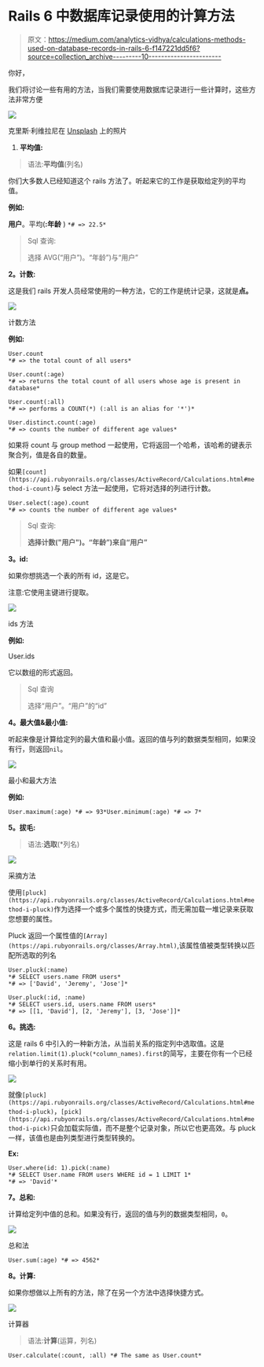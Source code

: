 # Rails 6 中数据库记录使用的计算方法

> 原文：<https://medium.com/analytics-vidhya/calculations-methods-used-on-database-records-in-rails-6-f147221dd5f6?source=collection_archive---------10----------------------->

你好，

我们将讨论一些有用的方法，当我们需要使用数据库记录进行一些计算时，这些方法非常方便

![](img/d6b43700cc918643937e8d4614d89fd7.png)

克里斯·利维拉尼在 [Unsplash](https://unsplash.com?utm_source=medium&utm_medium=referral) 上的照片

1.  **平均值:**

> 语法:**平均值**(列名)

你们大多数人已经知道这个 rails 方法了。听起来它的工作是获取给定列的平均值。

**例如:**

**用户**。平均(**:年龄** ) `*# => 22.5*`

> Sql 查询:
> 
> 选择 AVG(“用户”)。“年龄”)与“用户”

**2。计数:**

这是我们 rails 开发人员经常使用的一种方法，它的工作是统计记录，这就是**点。**

![](img/95b3daac2f26a6c200cf9a6256188d21.png)

计数方法

**例如:**

```
User.count
*# => the total count of all users*

User.count(:age)
*# => returns the total count of all users whose age is present in database*

User.count(:all)
*# => performs a COUNT(*) (:all is an alias for '*')*

User.distinct.count(:age)
*# => counts the number of different age values*
```

如果将 count 与 group method 一起使用，它将返回一个哈希，该哈希的键表示聚合列，值是各自的数量。

如果`[count](https://api.rubyonrails.org/classes/ActiveRecord/Calculations.html#method-i-count)`与 select 方法一起使用，它将对选择的列进行计数。

```
User.select(:age).count
*# => counts the number of different age values*
```

> Sql 查询:
> 
> **选择计数("用户")。“年龄”)来自“用户”**

**3。id:**

如果你想挑选一个表的所有 id，这是它。

注意:它使用主键进行提取。

![](img/6ea7834eb0c52e4ce53859f94f518984.png)

ids 方法

**例如:**

User.ids

它以数组的形式返回。

> Sql 查询
> 
> 选择“用户”。“用户”的“id”

**4。最大值&最小值:**

听起来像是计算给定列的最大值和最小值。返回的值与列的数据类型相同，如果没有行，则返回`nil`。

![](img/2f11cd1a77e8a93cf20f7c016b140aa7.png)

最小和最大方法

**例如:**

```
User.maximum(:age) *# => 93*User.minimum(:age) *# => 7*
```

**5。拔毛:**

> 语法:**选取**(*列名)

![](img/4f0583cb647dbc1193075cbeea15689f.png)

采摘方法

使用`[pluck](https://api.rubyonrails.org/classes/ActiveRecord/Calculations.html#method-i-pluck)`作为选择一个或多个属性的快捷方式，而无需加载一堆记录来获取您想要的属性。

Pluck 返回一个属性值的`[Array](https://api.rubyonrails.org/classes/Array.html)`,该属性值被类型转换以匹配所选取的列名

```
User.pluck(:name)
*# SELECT users.name FROM users*
*# => ['David', 'Jeremy', 'Jose']*

User.pluck(:id, :name)
*# SELECT users.id, users.name FROM users*
*# => [[1, 'David'], [2, 'Jeremy'], [3, 'Jose']]*
```

**6。挑选:**

这是 rails 6 中引入的一种新方法，从当前关系的指定列中选取值。这是`relation.limit(1).pluck(*column_names).first`的简写，主要在你有一个已经缩小到单行的关系时有用。

![](img/823ce6000e826c60315062d8ce862861.png)

就像`[pluck](https://api.rubyonrails.org/classes/ActiveRecord/Calculations.html#method-i-pluck)`，`[pick](https://api.rubyonrails.org/classes/ActiveRecord/Calculations.html#method-i-pick)`只会加载实际值，而不是整个记录对象，所以它也更高效。与 pluck 一样，该值也是由列类型进行类型转换的。

**Ex:**

```
User.where(id: 1).pick(:name)
*# SELECT User.name FROM users WHERE id = 1 LIMIT 1*
*# => 'David'*
```

**7。总和:**

计算给定列中值的总和。如果没有行，返回的值与列的数据类型相同，`0`。

![](img/20b1f21d81809e11f5da7b1d924e1a65.png)

总和法

```
User.sum(:age) *# => 4562*
```

**8。计算:**

如果你想做以上所有的方法，除了在另一个方法中选择快捷方式。

![](img/648f2c13a90a649d7f67b45cdec1919e.png)

计算器

> 语法:**计算**(运算，列名)

```
User.calculate(:count, :all) *# The same as User.count*
```